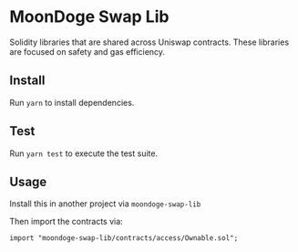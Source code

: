 # MoonDoge Swap Lib


Solidity libraries that are shared across Uniswap contracts. These libraries are focused on safety and gas efficiency.

## Install

Run `yarn` to install dependencies.

## Test

Run `yarn test` to execute the test suite.

## Usage

Install this in another project via `moondoge-swap-lib` 

Then import the contracts via:

```solidity
import "moondoge-swap-lib/contracts/access/Ownable.sol"; 
```
